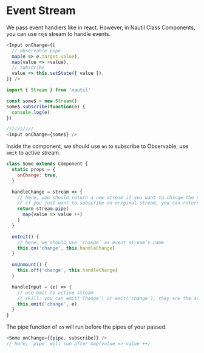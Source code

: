 # Event Stream

We pass event handlers like in react.
However, in Nautil Class Components, you can use rxjs stream to handle events.

```js
<Input onChange={[
  // observable pipe
  map(e => e.target.value),
  map(value => +value),
  // subscribe
  value => this.setState({ value }),
]} />
```

```js
import { Stream } from 'nautil'

const some$ = new Stream()
some$.subscribe(function(e) {
  console.log(e)
})

//////////
<Input onChange={some$} />
```

Inside the component, we should use `on` to subscribe to Observable, use `emit` to active stream.

```js
class Some extends Component {
  static props = {
    onChange: true,
  }

  handleChange = stream => {
    // here, you should return a new stream if you want to change the stream
    // if you just want to subscribe on original stream, you can return nothing
    return stream.pipe(
      map(value => value ++)
    )
  }

  onInit() {
    // here, we should use `change` as event stream's name
    this.on('change', this.handleChange)
  }

  onUnmount() {
    this.off('change', this.handleChange)
  }

  handleInput = (e) => {
    // use emit to active stream
    // skill: you can emit('Change') or emit('change'), they are the same
    this.emit('change', e)
  }
}
```

The pipe function of `on` will run before the pipes of your passed.

```js
<Some onChange={[pipe, subscribe]} />
// here, `pipe` will run after map(value => value ++)
```
